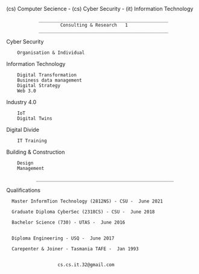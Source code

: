 (cs) Computer Secience - (cs) Cyber Security - (it) Information Technology 

                ________________________________________________
                        Consulting & Research   1
                ________________________________________________

  Cyber Security 
   
        Organisation & Individual

  Information Technology  
   
        Digital Transformation 
        Business data management
        Digital Strategy
        Web 3.0

  Industry 4.0
   
        IoT
        Digital Twins

  Digital Divide
  
        IT Training 
        
  Building & Construction
   
        Design
        Management   
        
               ___________________________________________________
               
Qualifications

      Master InformTion Technology (2812NS) - CSU -  June 2021
      
      Graduate Diploma CyberSec (2318CS) - CSU -  June 2018
      
      Bachelor Science (730) - UTAS -  June 2016 
   
      
      Diploma Engineering - USQ -  June 2017
      
      Carepenter & Joiner - Tasmania TAFE -  Jan 1993
    
 
                       cs.cs.it.32@gmail.com

